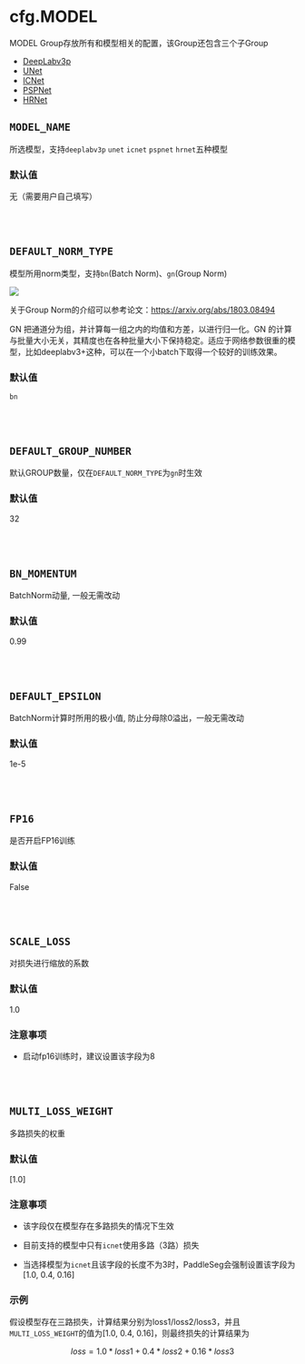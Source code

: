 # cfg.MODEL

MODEL Group存放所有和模型相关的配置，该Group还包含三个子Group

* [DeepLabv3p](./model_deeplabv3p_group.md)
* [UNet](./model_unet_group.md)
* [ICNet](./model_icnet_group.md)
* [PSPNet](./model_pspnet_group.md)
* [HRNet](./model_hrnet_group.md)

## `MODEL_NAME`

所选模型，支持`deeplabv3p` `unet` `icnet` `pspnet` `hrnet`五种模型

### 默认值

无（需要用户自己填写）

<br/>
<br/>

## `DEFAULT_NORM_TYPE`

模型所用norm类型，支持`bn`(Batch Norm)、`gn`(Group Norm)

![](../imgs/gn.png)

关于Group Norm的介绍可以参考论文：https://arxiv.org/abs/1803.08494

GN 把通道分为组，并计算每一组之内的均值和方差，以进行归一化。GN 的计算与批量大小无关，其精度也在各种批量大小下保持稳定。适应于网络参数很重的模型，比如deeplabv3+这种，可以在一个小batch下取得一个较好的训练效果。

### 默认值

`bn`

<br/>
<br/>

## `DEFAULT_GROUP_NUMBER`

默认GROUP数量，仅在`DEFAULT_NORM_TYPE`为`gn`时生效

### 默认值

32

<br/>
<br/>

## `BN_MOMENTUM`

BatchNorm动量, 一般无需改动

### 默认值

0.99

<br/>
<br/>

## `DEFAULT_EPSILON`

BatchNorm计算时所用的极小值, 防止分母除0溢出，一般无需改动

### 默认值

1e-5

<br/>
<br/>

## `FP16`

是否开启FP16训练

### 默认值

False

<br/>
<br/>

## `SCALE_LOSS`

对损失进行缩放的系数

### 默认值

1.0

### 注意事项
* 启动fp16训练时，建议设置该字段为8

<br/>
<br/>

## `MULTI_LOSS_WEIGHT`

多路损失的权重

### 默认值

[1.0]

### 注意事项

* 该字段仅在模型存在多路损失的情况下生效

* 目前支持的模型中只有`icnet`使用多路（3路）损失

* 当选择模型为`icnet`且该字段的长度不为3时，PaddleSeg会强制设置该字段为[1.0, 0.4, 0.16]

### 示例
假设模型存在三路损失，计算结果分别为loss1/loss2/loss3，并且`MULTI_LOSS_WEIGHT`的值为[1.0, 0.4, 0.16]，则最终损失的计算结果为
```math
loss = 1.0 * loss1 + 0.4 * loss2 + 0.16 * loss3
```

<br/>
<br/>
